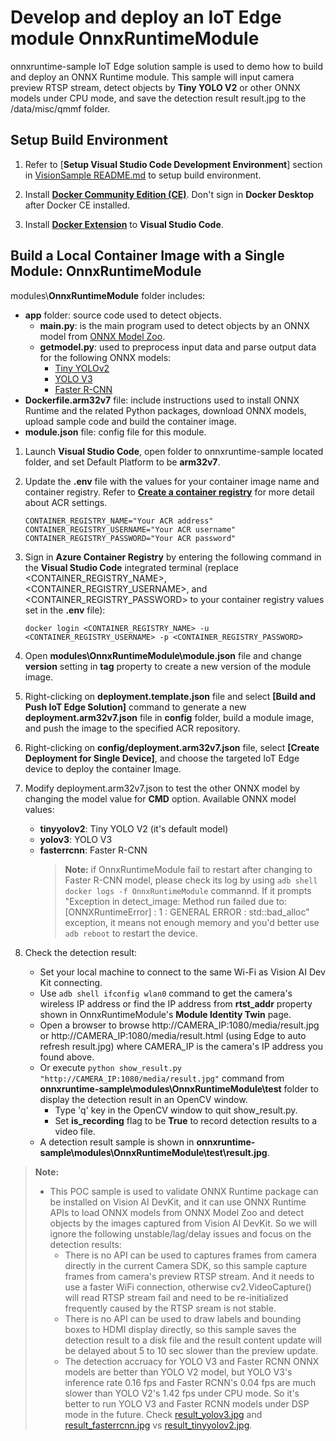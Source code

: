 # Develop and deploy an IoT Edge module OnnxRuntimeModule

onnxruntime-sample IoT Edge solution sample is used to demo how to build and deploy an ONNX Runtime module.  This sample will input camera preview RTSP stream, detect objects by **Tiny YOLO V2** or other ONNX models under CPU mode, and save the detection result result.jpg to the /data/misc/qmmf folder.

## Setup Build Environment

1. Refer to [**Setup Visual Studio Code Development Environment**] section in [VisionSample README.md](../VisionSample/README.md) to setup build environment.

1. Install [**Docker Community Edition (CE)**](https://docs.docker.com/install/#supported-platforms).  Don't sign in **Docker Desktop** after Docker CE installed.

1. Install [**Docker Extension**](https://marketplace.visualstudio.com/items?itemName=PeterJausovec.vscode-docker) to **Visual Studio Code**.

## Build a Local Container Image with a Single Module: OnnxRuntimeModule

modules\\**OnnxRuntimeModule** folder includes:
   * **app** folder: source code used to detect objects.
       * **main.py**: is the main program used to detect objects by an ONNX model from [ONNX Model Zoo](https://github.com/onnx/models).
       * **getmodel.py**: used to preprocess input data and parse output data for the following ONNX models:
           * [Tiny YOLOv2](https://github.com/onnx/models/tree/master/vision/object_detection_segmentation/tiny_yolov2)
           * [YOLO V3](https://github.com/onnx/models/tree/master/vision/object_detection_segmentation/yolov3)
           * [Faster R-CNN](https://github.com/onnx/models/tree/master/vision/object_detection_segmentation/faster-rcnn)
   * **Dockerfile.arm32v7** file: include instructions used to install ONNX Runtime and the related Python packages, download ONNX models, upload sample code and build the container image.
   * **module.json** file: config file for this module.

1. Launch **Visual Studio Code**, open folder to onnxruntime-sample located folder, and set Default Platform to be **arm32v7**.

2. Update the **.env** file with the values for your container image name and container registry.  Refer to [**Create a container registry**](https://docs.microsoft.com/en-us/azure/iot-edge/tutorial-python-module#create-a-container-registry) for more detail about ACR settings.
     ```<language>
     CONTAINER_REGISTRY_NAME="Your ACR address"
     CONTAINER_REGISTRY_USERNAME="Your ACR username"
     CONTAINER_REGISTRY_PASSWORD="Your ACR password"
     ```

3. Sign in **Azure Container Registry** by entering the following command in the **Visual Studio Code** integrated terminal (replace <CONTAINER_REGISTRY_NAME>, <CONTAINER_REGISTRY_USERNAME>, and <CONTAINER_REGISTRY_PASSWORD> to your container registry values set in the **.env** file):
    ```<language>
    docker login <CONTAINER_REGISTRY_NAME> -u <CONTAINER_REGISTRY_USERNAME> -p <CONTAINER_REGISTRY_PASSWORD> 
    ```

4. Open **modules\OnnxRuntimeModule\module.json** file and change **version** setting in **tag** property to create a new version of the module image.

5. Right-clicking on **deployment.template.json** file and select **[Build and Push IoT Edge Solution]** command to generate a new **deployment.arm32v7.json** file in **config** folder, build a module image, and push the image to the specified ACR repository.

6. Right-clicking on **config/deployment.arm32v7.json** file, select **[Create Deployment for Single Device]**, and choose the targeted IoT Edge device to deploy the container Image.

7. Modify deployment.arm32v7.json to test the other ONNX model by changing the model value for **CMD** option.  Available ONNX model values:
    * **tinyyolov2**: Tiny YOLO V2 (it's default model)
    * **yolov3**: YOLO V3
    * **fasterrcnn**: Faster R-CNN
        > **Note:** if OnnxRuntimeModule fail to restart after changing to Faster R-CNN model, please check its log by using `adb shell docker logs -f OnnxRuntimeModule` commannd.  If it prompts "Exception in detect_image: Method run failed due to: [ONNXRuntimeError] : 1 : GENERAL ERROR : std::bad_alloc" exception, it means not enough memory and you'd better use `adb reboot` to restart the device.

8. Check the detection result:

    * Set your local machine to connect to the same Wi-Fi as Vision AI Dev Kit connecting.
    * Use `adb shell ifconfig wlan0` command to get the camera's wireless IP address or find the IP address from **rtst_addr** property shown in OnnxRuntimeModule's **Module Identity Twin** page.
    * Open a browser to browse http://CAMERA_IP:1080/media/result.jpg or http://CAMERA_IP:1080/media/result.html (using Edge to auto refresh result.jpg) where CAMERA_IP is the camera's IP address you found above.
    * Or execute `python show_result.py "http://CAMERA_IP:1080/media/result.jpg"` command from **onnxruntime-sample\modules\OnnxRuntimeModule\test** folder to display the detection result in an OpenCV window.
        * Type 'q' key in the OpenCV window to quit show_result.py.
        * Set **is_recording** flag to be **True** to record detection results to a video file.
    * A detection result sample is shown in **onnxruntime-sample\modules\OnnxRuntimeModule\test\result.jpg**.

> **Note:**
> * This POC sample is used to validate ONNX Runtime package can be installed on Vision AI DevKit, and it can use ONNX Runtime APIs to load ONNX models from ONNX Model Zoo and detect objects by the images captured from Vision AI DevKit.  So we will ignore the following unstable/lag/delay issues and focus on the detection results:
>     * There is no API can be used to captures frames from camera directly in the current Camera SDK, so this sample capture frames from camera's preview RTSP stream.  And it needs to use a faster WiFi connection, otherwise cv2.VideoCapture() will read RTSP stream fail and need to be re-initialized frequently caused by the RTSP sream is not stable.
>     * There is no API can be used to draw labels and bounding boxes to HDMI display directly, so this sample saves the detection result to a disk file and the result content update will be delayed about 5 to 10 sec slower than the preview  update.
>     * The detection accruacy for YOLO V3 and Faster RCNN ONNX models are better than YOLO V2 model, but YOLO V3's inference rate 0.16 fps and Faster RCNN's 0.04 fps are much slower than YOLO V2's 1.42 fps under CPU mode.  So it's better to run YOLO V3 and Faster RCNN models under DSP mode in the future. Check [result_yolov3.jpg](./modules/OnnxRuntimeModule/test/result_yolov3.jpg) and [result_fasterrcnn.jpg](./modules/OnnxRuntimeModule/test/result_fasterrcnn.jpg) vs [result_tinyyolov2.jpg](./modules/OnnxRuntimeModule/test/result_tinyyolov2.jpg).

